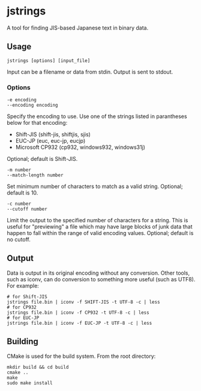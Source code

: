 # jstrings
A tool for finding JIS-based Japanese text in binary data.

## Usage
	jstrings [options] [input_file]

Input can be a filename or data from stdin. Output is sent to stdout.

### Options
	-e encoding
	--encoding encoding

Specify the encoding to use. Use one of the strings listed in parantheses below for that encoding:

* Shift-JIS (shift-jis, shiftjis, sjis)
* EUC-JP (euc, euc-jp, eucjp)
* Microsoft CP932 (cp932, windows932, windows31j)

Optional; default is Shift-JIS.

	-m number
	--match-length number

Set minimum number of characters to match as a valid string. Optional; default is 10.

	-c number
	--cutoff number

Limit the output to the specified number of characters for a string. This is useful for "previewing" a file which may have large blocks of junk data that happen to fall within the range of valid encoding values. Optional; default is no cutoff.

## Output
Data is output in its original encoding without any conversion. Other tools, such as iconv, can do conversion to something more useful (such as UTF8). For example:

	# for Shift-JIS
	jstrings file.bin | iconv -f SHIFT-JIS -t UTF-8 -c | less
	# for CP932
	jstrings file.bin | iconv -f CP932 -t UTF-8 -c | less
	# for EUC-JP
	jstrings file.bin | iconv -f EUC-JP -t UTF-8 -c | less

## Building
CMake is used for the build system. From the root directory:

	mkdir build && cd build
	cmake ..
	make
	sudo make install
